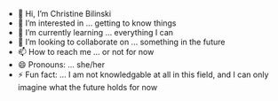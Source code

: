 - 👋 Hi, I’m Christine Bilinski
- 👀 I’m interested in ... getting to know things
- 🌱 I’m currently learning ... everything I can
- 💞️ I’m looking to collaborate on ... something in the future
- 📫 How to reach me ... or not for now
- 😄 Pronouns: ... she/her
- ⚡ Fun fact: ... I am not knowledgable at all in this field, and I can only imagine what the future holds for now

<!---
cbilinski101/cbilinski101 is a ✨ special ✨ repository because its `README.md` (this file) appears on your GitHub profile.
You can click the Preview link to take a look at your changes.
--->

